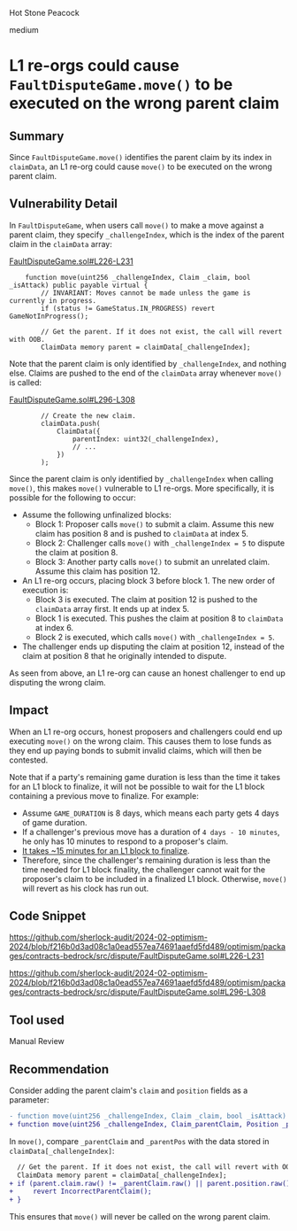 Hot Stone Peacock

medium

# L1 re-orgs could cause `FaultDisputeGame.move()` to be executed on the wrong parent claim

## Summary

Since `FaultDisputeGame.move()` identifies the parent claim by its index in `claimData`, an L1 re-org could cause `move()` to be executed on the wrong parent claim.

## Vulnerability Detail

In `FaultDisputeGame`, when users call `move()` to make a move against a parent claim, they specify `_challengeIndex`, which is the index of the parent claim in the `claimData` array:

[FaultDisputeGame.sol#L226-L231](https://github.com/sherlock-audit/2024-02-optimism-2024/blob/f216b0d3ad08c1a0ead557ea74691aaefd5fd489/optimism/packages/contracts-bedrock/src/dispute/FaultDisputeGame.sol#L226-L231)

```solidity
    function move(uint256 _challengeIndex, Claim _claim, bool _isAttack) public payable virtual {
        // INVARIANT: Moves cannot be made unless the game is currently in progress.
        if (status != GameStatus.IN_PROGRESS) revert GameNotInProgress();

        // Get the parent. If it does not exist, the call will revert with OOB.
        ClaimData memory parent = claimData[_challengeIndex];
```

Note that the parent claim is only identified by `_challengeIndex`, and nothing else. Claims are pushed to the end of the `claimData` array whenever `move()` is called:

[FaultDisputeGame.sol#L296-L308](https://github.com/sherlock-audit/2024-02-optimism-2024/blob/f216b0d3ad08c1a0ead557ea74691aaefd5fd489/optimism/packages/contracts-bedrock/src/dispute/FaultDisputeGame.sol#L296-L308)

```solidity
        // Create the new claim.
        claimData.push(
            ClaimData({
                parentIndex: uint32(_challengeIndex),
                // ...
            })
        );
```

Since the parent claim is only identified by `_challengeIndex` when calling `move()`, this makes `move()` vulnerable to L1 re-orgs. More specifically, it is possible for the following to occur:

- Assume the following unfinalized blocks:
  - Block 1: Proposer calls `move()` to submit a claim. Assume this new claim has position 8 and is pushed to `claimData` at index 5.
  - Block 2: Challenger calls `move()` with `_challengeIndex = 5` to dispute the claim at position 8.
  - Block 3: Another party calls `move()` to submit an unrelated claim. Assume this claim has position 12.
- An L1 re-org occurs, placing block 3 before block 1. The new order of execution is:
  - Block 3 is executed. The claim at position 12 is pushed to the `claimData` array first. It ends up at index 5.
  - Block 1 is executed. This pushes the claim at position 8 to `claimData` at index 6.
  - Block 2 is executed, which calls `move()` with `_challengeIndex = 5`. 
- The challenger ends up disputing the claim at position 12, instead of the claim at position 8 that he originally intended to dispute.

As seen from above, an L1 re-org can cause an honest challenger to end up disputing the wrong claim.

## Impact

When an L1 re-org occurs, honest proposers and challengers could end up executing `move()` on the wrong claim. This causes them to lose funds as they end up paying bonds to submit invalid claims, which will then be contested.

Note that if a party's remaining game duration is less than the time it takes for an L1 block to finalize, it will not be possible to wait for the L1 block containing a previous move to finalize. For example:
- Assume `GAME_DURATION` is 8 days, which means each party gets 4 days of game duration.
- If a challenger's previous move has a duration of `4 days - 10 minutes`, he only has 10 minutes to respond to a proposer's claim.
- [It takes ~15 minutes for an L1 block to finalize](https://ethereum.org/en/roadmap/single-slot-finality/).
- Therefore, since the challenger's remaining duration is less than the time needed for L1 block finality, the challenger cannot wait for the proposer's claim to be included in a finalized L1 block. Otherwise, `move()` will revert as his clock has run out.

## Code Snippet

https://github.com/sherlock-audit/2024-02-optimism-2024/blob/f216b0d3ad08c1a0ead557ea74691aaefd5fd489/optimism/packages/contracts-bedrock/src/dispute/FaultDisputeGame.sol#L226-L231

https://github.com/sherlock-audit/2024-02-optimism-2024/blob/f216b0d3ad08c1a0ead557ea74691aaefd5fd489/optimism/packages/contracts-bedrock/src/dispute/FaultDisputeGame.sol#L296-L308

## Tool used

Manual Review

## Recommendation

Consider adding the parent claim's `claim` and `position` fields as a parameter:

```diff
- function move(uint256 _challengeIndex, Claim _claim, bool _isAttack) public payable virtual {
+ function move(uint256 _challengeIndex, Claim_parentClaim, Position _parentPos, Claim _claim, bool _isAttack) public payable virtual {
```

In `move()`, compare `_parentClaim` and `_parentPos` with the data stored in `claimData[_challengeIndex]`:

```diff
  // Get the parent. If it does not exist, the call will revert with OOB.
  ClaimData memory parent = claimData[_challengeIndex];
+ if (parent.claim.raw() != _parentClaim.raw() || parent.position.raw() != _parentPos.raw()) {
+     revert IncorrectParentClaim();
+ }
```

This ensures that `move()` will never be called on the wrong parent claim.